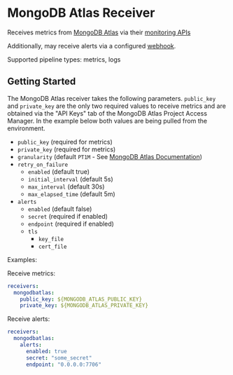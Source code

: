 # MongoDB Atlas Receiver

Receives metrics from [MongoDB Atlas](https://www.mongodb.com/cloud/atlas) 
via their [monitoring APIs](https://docs.atlas.mongodb.com/reference/api/monitoring-and-logs/)

Additionally, may receive alerts via a configured [webhook](https://www.mongodb.com/docs/atlas/tutorial/third-party-service-integrations/).

Supported pipeline types: metrics, logs

## Getting Started

The MongoDB Atlas receiver takes the following parameters. `public_key` and 
`private_key` are the only two required values to receive metrics and are obtained via the 
"API Keys" tab of the MongoDB Atlas Project Access Manager. In the example
below both values are being pulled from the environment.

- `public_key` (required for metrics)
- `private_key` (required for metrics)
- `granularity` (default `PT1M` - See [MongoDB Atlas Documentation](https://docs.atlas.mongodb.com/reference/api/process-measurements/))
- `retry_on_failure`
  - `enabled` (default true)
  - `initial_interval` (default 5s)
  - `max_interval` (default 30s)
  - `max_elapsed_time` (default 5m)
- `alerts`
  - `enabled` (default false)
  - `secret` (required if enabled)
  - `endpoint` (required if enabled)
  - `tls`
    - `key_file`
    - `cert_file`

Examples:

Receive metrics:
```yaml
receivers:
  mongodbatlas:
    public_key: ${MONGODB_ATLAS_PUBLIC_KEY}
    private_key: ${MONGODB_ATLAS_PRIVATE_KEY}
```

Receive alerts:
```yaml
receivers:
  mongodbatlas:
    alerts:
      enabled: true
      secret: "some_secret"
      endpoint: "0.0.0.0:7706"
```

